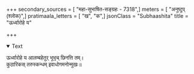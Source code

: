 +++
secondary_sources = [ "महा-सुभाषित-सङ्ग्रहः - 7318",]
meters = [ "अनुष्टुप् (श्लोक)",]
pratimaala_letters = [ "ख", "क",]
jsonClass = "Subhaashita"
title = "ऊर्ध्वारोहे य"

+++

<details open><summary>Text</summary>

ऊर्ध्वारोहे य आलम्बहेतुर् भूभृच् छिनत्ति तम्।  
कुठारिकस् तरुस्कन्धम् इवाधोगमनोन्मुखः॥
</details>
